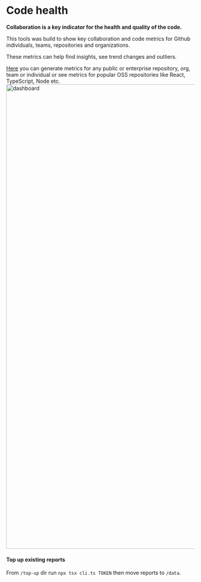 # Code health

**Collaboration is a key indicator for the health and quality of the code.**

This tools was build to show key collaboration and code metrics for Github individuals, teams, repositories and organizations.

These metrics can help find insights, see trend changes and outliers.

[Here](https://n07734.github.io/community-health/) you can generate metrics for any public or enterprise repository, org, team or individual or see metrics for popular OSS repositories like React, TypeScript, Node etc.
[<img width="1239" alt="dashboard" src="https://user-images.githubusercontent.com/7543476/103486834-b2af6780-4df8-11eb-98b6-b7c273062d47.png">](https://n07734.github.io/community-health/)

#### Top up existing reports
From `/top-up` dir run `npx tsx cli.ts TOKEN` then move reports to `/data`.
